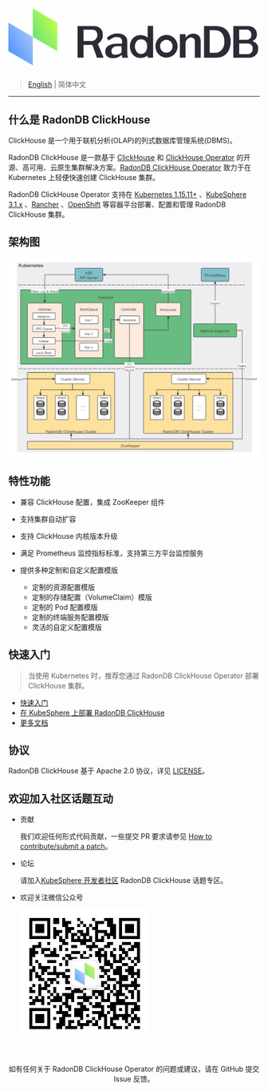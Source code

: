 # ![LOGO](docs/_images/logo_radondb.png)

> [English](README.md) | 简体中文

----

## 什么是 RadonDB ClickHouse

ClickHouse 是一个用于联机分析(OLAP)的列式数据库管理系统(DBMS)。

RadonDB ClickHouse 是一款基于 [ClickHouse](https://clickhouse.tech/) 和 [ClickHouse Operator](https://github.com/Altinity/clickhouse-operator) 的开源、高可用、云原生集群解决方案。[RadonDB ClickHouse Operator](https://github.com/radondb/radondb-clickhouse-operator) 致力于在 Kubernetes 上轻便快速创建 ClickHouse 集群。

RadonDB ClickHouse Operator 支持在 [Kubernetes 1.15.11+](https://kubernetes.io) 、[KubeSphere 3.1.x](https://kubesphere.com.cn) 、[Rancher](https://rancher.com/) 、[OpenShift](https://www.redhat.com/en) 等容器平台部署、配置和管理 RadonDB ClickHouse 集群。

## 架构图

![架构图](docs/_images/arch.png)

## 特性功能

- 兼容 ClickHouse 配置，集成 ZooKeeper 组件
- 支持集群自动扩容
- 支持 ClickHouse 内核版本升级
- 满足 Prometheus 监控指标标准，支持第三方平台监控服务
- 提供多种定制和自定义配置模版
  
  - 定制的资源配置模版
  - 定制的存储配置（VolumeClaim）模版
  - 定制的 Pod 配置模版
  - 定制的终端服务配置模版
  - 灵活的自定义配置模版
  
## 快速入门

> 当使用 Kubernetes 时，推荐您通过 RadonDB ClickHouse Operator 部署 ClickHouse 集群。

- [快速入门](docs/zh-cn/quick_start.md)
- [在 KubeSphere 上部署 RadonDB ClickHouse](docs/zh-cn/deploy_radondb-clickhouse_with_operator_on_kubesphere_appstore.md)
- [更多文档](docs/README.md)

## 协议

RadonDB ClickHouse 基于 Apache 2.0 协议，详见 [LICENSE](./LICENSE)。

## 欢迎加入社区话题互动

- 贡献

  我们欢迎任何形式代码贡献，一些提交 PR 要求请参见 [How to contribute/submit a patch](./CONTRIBUTING.md)。

- 论坛

  请加入[KubeSphere 开发者社区](https://kubesphere.com.cn/forum/t/radondb) RadonDB ClickHouse 话题专区。

- 欢迎关注微信公众号

  ![](docs/_images/vx_code_258.jpg)


<p align="center">
<br/><br/>
如有任何关于 RadonDB ClickHouse Operator 的问题或建议，请在 GitHub 提交 Issue 反馈。
<br/>
</a>
</p>
